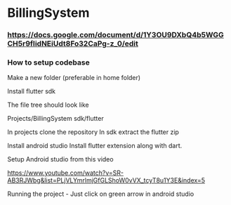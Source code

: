# BillingSystem

### https://docs.google.com/document/d/1Y3OU9DXbQ4b5WGGCH5r9fIidNEiUdt8Fo32CaPg-z_0/edit

### How to setup codebase

Make a new folder (preferable in home folder)

Install flutter sdk 

The file tree should look like 

Projects/BillingSystem
sdk/flutter

In projects clone the repository
In sdk extract the flutter zip

Install android studio
Install flutter extension along with dart.

Setup Android studio from this video

https://www.youtube.com/watch?v=SR-AB3RJWbg&list=PLjVLYmrlmjGfGLShoW0vVX_tcyT8u1Y3E&index=5

Running the project - Just click on green arrow in android studio
